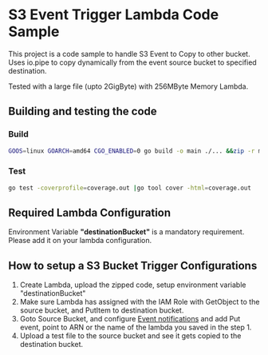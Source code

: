 # S3 Event Trigger Lambda Code Sample

This project is a code sample to handle S3 Event to Copy to other bucket.  
Uses io.pipe to copy dynamically from the event source bucket to specified destination.  


Tested with a large file (upto 2GigByte) with 256MByte Memory Lambda. 



## Building and testing the code
### Build
```bash
GOOS=linux GOARCH=amd64 CGO_ENABLED=0 go build -o main ./... &&zip -r main.zip main
```
### Test
```bash
go test -coverprofile=coverage.out |go tool cover -html=coverage.out
```

## Required Lambda Configuration
Environment Variable **"destinationBucket"** is a mandatory requirement. Please add it on your lambda configuration.


## How to setup a S3 Bucket Trigger Configurations
1. Create Lambda, upload the zipped code, setup environment variable "destinationBucket"
2. Make sure Lambda has assigned with the IAM Role with GetObject to the source bucket, and PutItem to destination bucket.  
3. Goto Source Bucket, and configure [Event notifications](https://docs.aws.amazon.com/AmazonS3/latest/userguide/NotificationHowTo.html)
   and add Put event, point to ARN or the name of the lambda you saved in the step 1.  
4. Upload a test file to the source bucket and see it gets copied to the destination bucket.

